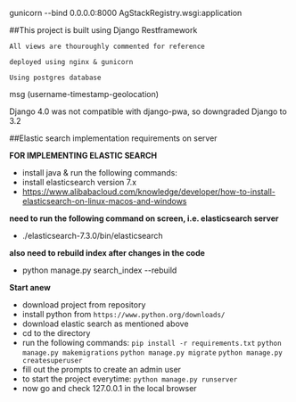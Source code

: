 
gunicorn --bind 0.0.0.0:8000 AgStackRegistry.wsgi:application


##This project is built using Django Restframework 


```
All views are thouroughly commented for reference 
```

```
deployed using nginx & gunicorn
```

```
Using postgres database
```




msg (username-timestamp-geolocation)



Django 4.0 was not compatible with django-pwa, so downgraded Django to 3.2


##Elastic search implementation requirements on server

**FOR IMPLEMENTING ELASTIC SEARCH**
-   install java & run the following commands:
-   install elasticsearch version 7.x
-   https://www.alibabacloud.com/knowledge/developer/how-to-install-elasticsearch-on-linux-macos-and-windows


**need to run the following command on screen, i.e. elasticsearch server**
-   ./elasticsearch-7.3.0/bin/elasticsearch
    
**also need to rebuild index after changes in the code**
-   python manage.py search_index --rebuild  



**Start anew**
-   download project from repository
-   install python from `https://www.python.org/downloads/`
-   download elastic search as mentioned above
-   cd to the directory
-   run the following commands:
`pip install -r requirements.txt`
`python manage.py makemigrations`
`python manage.py migrate`
`python manage.py createsuperuser`
-   fill out the prompts to create an admin user    
-   to start the project everytime:
`python manage.py runserver`
-   now go and check 127.0.0.1 in the local browser
    